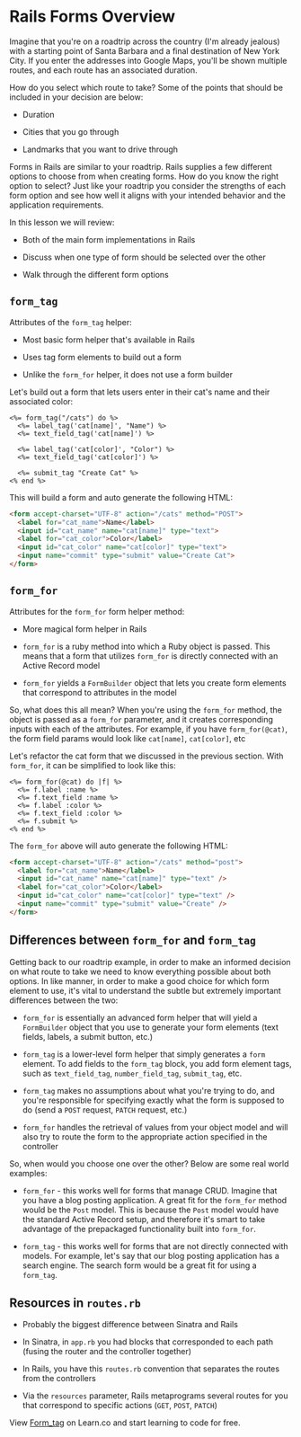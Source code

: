 # Rails Forms Overview

Imagine that you're on a roadtrip across the country (I'm already jealous) with a starting point of Santa Barbara and a final destination of New York City. If you enter the addresses into Google Maps, you'll be shown multiple routes, and each route has an associated duration.

How do you select which route to take? Some of the points that should be included in your decision are below:

* Duration

* Cities that you go through

* Landmarks that you want to drive through

Forms in Rails are similar to your roadtrip. Rails supplies a few different options to choose from when creating forms. How do you know the right option to select? Just like your roadtrip you consider the strengths of each form option and see how well it aligns with your intended behavior and the application requirements.

In this lesson we will review:

* Both of the main form implementations in Rails

* Discuss when one type of form should be selected over the other

* Walk through the different form options


## `form_tag`

Attributes of the `form_tag` helper:

- Most basic form helper that's available in Rails

- Uses tag form elements to build out a form

- Unlike the `form_for` helper, it does not use a form builder

Let's build out a form that lets users enter in their cat's name and their associated color:

```erb
<%= form_tag("/cats") do %>
  <%= label_tag('cat[name]', "Name") %>
  <%= text_field_tag('cat[name]') %>

  <%= label_tag('cat[color]', "Color") %>
  <%= text_field_tag('cat[color]') %>

  <%= submit_tag "Create Cat" %>
<% end %>
```

This will build a form and auto generate the following HTML:

```html
<form accept-charset="UTF-8" action="/cats" method="POST">
  <label for="cat_name">Name</label>
  <input id="cat_name" name="cat[name]" type="text">
  <label for="cat_color">Color</label>
  <input id="cat_color" name="cat[color]" type="text">
  <input name="commit" type="submit" value="Create Cat">
</form>
```

## `form_for`

Attributes for the `form_for` form helper method:

- More magical form helper in Rails

- `form_for` is a ruby method into which a Ruby object is passed. This means that a form that utilizes `form_for` is directly connected with an Active Record model

- `form_for` yields a `FormBuilder` object that lets you create form elements that correspond to attributes in the model

So, what does this all mean? When you're using the `form_for` method, the object is passed as a `form_for` parameter, and it creates corresponding inputs with each of the attributes. For example, if you have `form_for(@cat)`, the form field params would look like `cat[name]`, `cat[color]`, etc

Let's refactor the cat form that we discussed in the previous section. With `form_for`, it can be simplified to look like this:

```erb
<%= form_for(@cat) do |f| %>
  <%= f.label :name %>
  <%= f.text_field :name %>
  <%= f.label :color %>
  <%= f.text_field :color %>
  <%= f.submit %>
<% end %>
```

The `form_for` above will auto generate the following HTML:

```html
<form accept-charset="UTF-8" action="/cats" method="post">
  <label for="cat_name">Name</label>
  <input id="cat_name" name="cat[name]" type="text" />
  <label for="cat_color">Color</label>
  <input id="cat_color" name="cat[color]" type="text" />
  <input name="commit" type="submit" value="Create" />
</form>
```

## Differences between `form_for` and `form_tag`

Getting back to our roadtrip example, in order to make an informed decision on what route to take we need to know everything possible about both options. In like manner, in order to make a good choice for which form element to use, it's vital to understand the subtle but extremely important differences between the two:

* `form_for` is essentially an advanced form helper that will yield a `FormBuilder` object that you use to generate your form elements (text fields, labels, a submit button, etc.)

* `form_tag` is a lower-level form helper that simply generates a `form` element. To add fields to the `form_tag` block, you add form element tags, such as `text_field_tag`, `number_field_tag`, `submit_tag`, etc.

* `form_tag` makes no assumptions about what you're trying to do, and you're responsible for specifying exactly what the form is supposed to do (send a `POST` request, `PATCH` request, etc.)

* `form_for` handles the retrieval of values from your object model and will also try to route the form to the appropriate action specified in the controller

So, when would you choose one over the other? Below are some real world examples:

* `form_for` - this works well for forms that manage CRUD. Imagine that you have a blog posting application. A great fit for the `form_for` method would be the `Post` model. This is because the `Post` model would have the standard Active Record setup, and therefore it's smart to take advantage of the prepackaged functionality built into `form_for`.

* `form_tag` - this works well for forms that are not directly connected with models. For example, let's say that our blog posting application has a search engine. The search form would be a great fit for using a `form_tag`.

## Resources in `routes.rb`

- Probably the biggest difference between Sinatra and Rails

- In Sinatra, in `app.rb` you had blocks that corresponded to each path (fusing the router and the controller together)

- In Rails, you have this `routes.rb` convention that separates the routes from the controllers

- Via the `resources` parameter, Rails metaprograms several routes for you that correspond to specific actions (`GET`, `POST`, `PATCH`)

<p data-visibility='hidden'>View <a href='https://learn.co/lessons/rails-forms-readme' title='Form_tag'>Form_tag</a> on Learn.co and start learning to code for free.</p>
